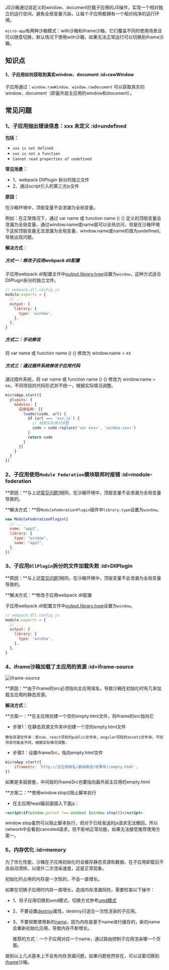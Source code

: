JS沙箱通过自定义的window、document拦截子应用的JS操作，实现一个相对独立的运行空间，避免全局变量污染，让每个子应用都拥有一个相对纯净的运行环境。

`micro-app`有两种沙箱模式：with沙箱和iframe沙箱，它们覆盖不同的使用场景且可以随意切换，默认情况下使用with沙箱，如果无法正常运行可以切换到iframe沙箱。

## 知识点

#### 1、子应用如何获取到真实window、document :id=rawWindow

子应用通过：`window.rawWindow`、`window.rawDocument` 可以获取真实的window、document（即最外层主应用的window和document）。
<!-- 
#### 2、对子应用 document 的属性进行自定义代理拦截 :id=custom-document

微前端环境下，MicroApp代理了document的大部分操作，如事件监听、元素的增删改查，也有一部分属性会兜底到原生document上，如document.body、document.head、document.title。

但有时我们希望对某些特定的属性进行自定义代理拦截，进行一些特殊操作，这时需要使用`customProxyDocumentProps`。

例如：子应用通过 `document.title = 'xxx'` 意外改变了主应用的站点标题。

**解决方式**：

*通过 customProxyDocumentProps 对 document 的属性进行自定义代理扩展*

通过给title设置一个空函数，来忽略 document.title 执行
```js
microApp.start({
  customProxyDocumentProps: new Map([
    ['title', (value) => {}]
  ]),
})
``` -->

## 常见问题

### 1、子应用抛出错误信息：xxx 未定义 :id=undefined
**包括：**
- `xxx is not defined`
- `xxx is not a function`
- `Cannot read properties of undefined`

**常见场景：**
  - 1、webpack DllPlugin 拆分的独立文件
  - 2、通过script引入的第三方js文件

**原因：**

在沙箱环境中，顶层变量不会泄漏为全局变量。

例如：在正常情况下，通过 var name 或 function name () {} 定义的顶层变量会泄漏为全局变量，通过window.name或name就可以全局访问，但是在沙箱环境下这些顶层变量无法泄漏为全局变量，window.name或name的值为undefined，导致出现问题。

**解决方式**：

##### 方式一：修改子应用webpack dll配置

子应用webpack dll配置文件中[output.library.type](https://webpack.docschina.org/configuration/output/#outputlibrarytype)设置为`window`，这种方式适合DllPlugin拆分的独立文件。
```js
// webpack.dll.config.js
module.exports = {
  // ...
  output: {
    library: {
      type: 'window',
    },
  },
}
```

##### 方式二：手动修改

将 var name 或 function name () {} 修改为 window.name = xx

##### 方式三：通过插件系统修改子应用代码

通过插件系统，将 var name 或 function name () {} 修改为 window.name = xx，不同项目的代码形式并不统一，根据实际情况调整。

```js
microApp.start({
  plugins: {
    modules: {
      应用名称: [{
        loader(code, url) {
          if (url === 'xxx.js') {
            // 根据实际情况调整
            code = code.replace('var xxx=', 'window.xxx=')
          }
          return code
        }
      }]
    }
  }
})
```

### 2、子应用使用`Module Federation`模块联邦时报错 :id=module-federation
**原因：**与上述[常见问题1](/zh-cn/sandbox?id=undefined)相同，在沙箱环境中，顶层变量不会泄漏为全局变量导致的。

**解决方式：**将`ModuleFederationPlugin`插件中`library.type`设置为`window`。

```js
new ModuleFederationPlugin({
  // ...
  name: "app1",
  library: { 
    type: "window", 
    name: "app1",
  },
})
```

### 3、子应用`DllPlugin`拆分的文件加载失败 :id=DllPlugin

**原因：**与上述[常见问题1](/zh-cn/sandbox?id=undefined)相同，在沙箱环境中，顶层变量不会泄漏为全局变量导致的。

**解决方式：**修改子应用webpack dll配置

子应用webpack dll配置文件中[output.library.type](https://webpack.docschina.org/configuration/output/#outputlibrarytype)设置为`window`。
```js
// webpack.dll.config.js
module.exports = {
  // ...
  output: {
    library: {
      type: 'window',
    },
  },
}
```

### 4、iframe沙箱加载了主应用的资源 :id=iframe-source

![iframe-source](https://img12.360buyimg.com/imagetools/jfs/t1/233529/17/19491/20911/667027a9F8cfada1e/7cf9213644e14b24.png ':size=700')

**原因：**由于iframe的src必须指向主应用域名，导致沙箱在初始化时有几率加载主应用的静态资源。

**解决方式：**

**方案一：**在主应用创建一个空的empty.html文件，将iframe的src指向它

- 步骤1：在静态资源文件夹中创建一个空的empty.html文件
```
静态资源文件夹：即vue、react项目的public文件夹，angular项目的assets文件夹，不同项目可能会不同，根据实际情况调整。
```

- 步骤2：设置iframeSrc，指向empty.html文件
```js
microApp.start({
    iframeSrc: 'http://主应用域名/基础路径(如果有)/empty.html',
})
```
如果是多层嵌套，中间层的iframeSrc也要指向最外层主应用的empty.html


**方案二：**使用window.stop()阻止脚本执行

- 在主应用head最前面插入下面js：
```html
<script>if(window.parent !== window) {window.stop()}</script>
```
window.stop虽然可以阻止脚本执行，但对于已经发送的js请求无法撤回，所以network中会看到canceled请求，但不影响正常功能，如果无法接受推荐使用方案一。


### 5、内存优化 :id=memory
为了优化性能，沙箱在子应用初始化时会缓存静态资源和数据，在子应用卸载后不会自动清除，以提升二次渲染速度，这是正常现象。

初始化时占用的内存是一次性的，不会一直增长。

如果在切换子应用时内存一直增长，造成内存泄漏风险，需要检查以下操作：
  
- 1、将子应用切换到umd模式，切换方式参考[umd模式](/zh-cn/umd)
- 2、不要设置[destroy](/zh-cn/configure?id=destroy)属性，destroy只适合一次性渲染的子应用。
- 3、不要频繁使用新的[name](/zh-cn/configure?id=name)，因为内存是基于name进行缓存的，新的name会重新初始化应用，导致内存不断增长。

    推荐的方式：一个子应用对应一个name，通过路由控制子应用渲染哪一个页面。
    

做到以上几点基本上不会有内存泄漏问题，如果问题依然存在，可以试着切换到[iframe](/zh-cn/configure?id=iframe)沙箱。
